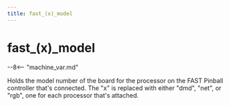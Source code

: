 ```yaml
---
title: fast_(x)_model
---
```


# fast_(x)_model


--8<-- "machine_var.md"

Holds the model number of the board for the processor on the FAST
Pinball controller that's connected. The "x" is replaced with either
"dmd", "net", or "rgb", one for each processor that's attached.
